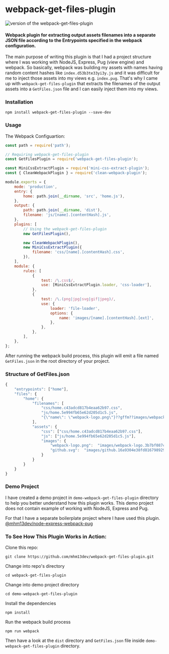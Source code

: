 # webpack-get-files-plugin

![version of the webpack-get-files-plugin](https://img.shields.io/github/package-json/v/mhm13dev/webpack-get-files-plugin?style=flat-square)

#### Webpack plugin for extracting output assets filenames into a separate JSON file according to the Entrypoints specified in the webpack configuration.

The main purpose of writing this plugin is that I had a project structure where I was working with NodeJS, Express, Pug (view engine) and webpack. So basically, webpack was building my assets with names having random content hashes like `index.d53b3te33yi3y.js` and it was difficult for me to inject those assets into my views e.g. `index.pug`.
That's why I came up with `webpack-get-files-plugin` that extracts the filenames of the output assets into a `GetFiles.json` file and I can easily inject them into my views.

### Installation

```
npm install webpack-get-files-plugin --save-dev
```

### Usage

The Webpack Configuartion:

```javascript
const path = require('path');

// Requiring webpack-get-files-plugin
const GetFilesPlugin = require('webpack-get-files-plugin');

const MiniCssExtractPlugin = require('mini-css-extract-plugin');
const { CleanWebpackPlugin } = require('clean-webpack-plugin');

module.exports = {
	mode: 'production',
	entry: {
		home: path.join(__dirname, 'src', 'home.js'),
	},
	output: {
		path: path.join(__dirname, 'dist'),
		filename: 'js/[name].[contentHash].js',
	},
	plugins: [
		// Using the webpack-get-files-plugin
		new GetFilesPlugin(),

		new CleanWebpackPlugin(),
		new MiniCssExtractPlugin({
			filename: 'css/[name].[contentHash].css',
		}),
	],
	module: {
		rules: [
			{
				test: /\.css$/,
				use: [MiniCssExtractPlugin.loader, 'css-loader'],
			},
			{
				test: /\.(png|jpg|svg|gif|jpeg)/,
				use: {
					loader: 'file-loader',
					options: {
						name: 'images/[name].[contentHash].[ext]',
					},
				},
			},
		],
	},
};
```

After running the webpack build process, this plugin will emit a file named `GetFiles.json` in the root directory of your project.

### Structure of GetFiles.json

```javascript
{
	"entrypoints": ["home"],
	"files": {
		"home": {
			"filenames": [
			    "css/home.c43adcd817b4eaa62b97.css",
			    "js/home.5e994fb65e62d205d1c5.js",
			    "{\"name\": \"webpack-logo.png\"}??gffm??images/webpack-logo.3b7bf087cbac835e6f7d4b7dc9711e72.png"
			],
			"assets": {
				"css": ["css/home.c43adcd817b4eaa62b97.css"],
				"js": ["js/home.5e994fb65e62d205d1c5.js"],
				"images": {
					"webpack-logo.png":  "images/webpack-logo.3b7bf087cbac835e6f7d4b7dc9711e72.png",
					"github.svg":  "images/github.16a9304e38fd8167989291ab92544e14.svg"
				}
			}
		}
	}
}
```

### Demo Project

I have created a demo project in `demo-webpack-get-files-plugin` directory to help you better understand how this plugin works. This demo project does not contain example of working with NodeJS, Express and Pug.

For that I have a separate boilerplate project where I have used this plugin.
[@mhm13dev/node-express-webpack-pug](https://github.com/mhm13dev/node-express-webpack-pug)

### To See How This Plugin Works in Action:

Clone this repo:

```
git clone https://github.com/mhm13dev/webpack-get-files-plugin.git
```

Change into repo's directory

```
cd webpack-get-files-plugin
```

Change into demo project directory

```
cd demo-webpack-get-files-plugin
```

Install the dependencies

```
npm install
```

Run the webpack build process

    npm run webpack

Then have a look at the `dist` directory and `GetFiles.json` file inside `demo-webpack-get-files-plugin` directory.
